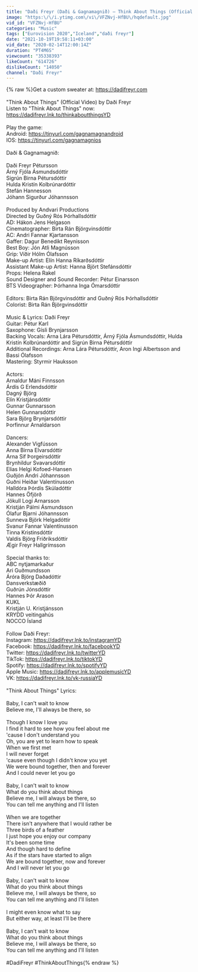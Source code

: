 ```yaml
---
title: "Daði Freyr (Daði & Gagnamagnið) – Think About Things (Official Video)"
image: "https:\/\/i.ytimg.com\/vi\/VFZNvj-HfBU\/hqdefault.jpg"
vid_id: "VFZNvj-HfBU"
categories: "Music"
tags: ["Eurovision 2020","Iceland","daði freyr"]
date: "2021-10-19T19:58:11+03:00"
vid_date: "2020-02-14T12:00:14Z"
duration: "PT4M6S"
viewcount: "35338393"
likeCount: "614726"
dislikeCount: "14050"
channel: "Daði Freyr"
---
```

{% raw %}Get a custom sweater at: <a rel="nofollow" target="blank" href="https://dadifreyr.com">https://dadifreyr.com</a><br /><br />&quot;Think About Things&quot; (Official Video) by Daði Freyr <br />Listen to &quot;Think About Things&quot; now: <a rel="nofollow" target="blank" href="https://dadifreyr.lnk.to/thinkaboutthingsYD">https://dadifreyr.lnk.to/thinkaboutthingsYD</a><br /><br />Play the game: <br />Android: <a rel="nofollow" target="blank" href="https://tinyurl.com/gagnamagnandroid">https://tinyurl.com/gagnamagnandroid</a><br />IOS: <a rel="nofollow" target="blank" href="https://tinyurl.com/gagnamagnios">https://tinyurl.com/gagnamagnios</a><br /><br />Daði &amp; Gagnamagnið: <br /><br />Daði Freyr Pétursson<br />Árný Fjóla Ásmundsdóttir<br />Sigrún Birna Pétursdóttir<br />Hulda Kristín Kolbrúnardóttir<br />Stefán Hannesson<br />Jóhann Sigurður Jóhannsson<br /><br />Produced by Andvari Productions<br />Directed by Guðný Rós Þórhallsdóttir<br />AD: Hákon Jens Helgason<br />Cinematographer: Birta Rán Björgvinsdóttir<br />AC: Andri Fannar Kjartansson<br />Gaffer: Dagur Benedikt Reynisson<br />Best Boy: Jón Atli Magnússon<br />Grip: Víðir Hólm Ólafsson<br />Make-up Artist: Elín Hanna Ríkarðsdóttir<br />Assistant Make-up Artist: Hanna Björt Stefánsdóttir<br />Props: Helena Rakel<br />Sound Designer and Sound Recorder: Pétur Einarsson<br />BTS Videographer: Þórhanna Inga Ómarsdóttir<br /><br />Editors: Birta Rán Björgvinsdóttir and Guðný Rós Þórhallsdóttir<br />Colorist: Birta Rán Björgvinsdóttir<br /><br />Music &amp; Lyrics: Daði Freyr<br />Guitar: Pétur Karl<br />Saxophone: Gísli Brynjarsson<br />Backing Vocals: Arna Lára Pétursdóttir, Árný Fjóla Ásmundsdóttir, Hulda Kristín Kolbrúnardóttir and Sigrún Birna Pétursdóttir<br />Additional Recordings: Arna Lára Pétursdóttir, Aron Ingi Albertsson and Bassi Ólafsson<br />Mastering: Styrmir Hauksson<br /><br />Actors:<br />Arnaldur Máni Finnsson<br />Árdís G Erlendsdóttir<br />Dagný Björg<br />Elín Kristjánsdóttir<br />Gunnar Gunnarsson<br />Helen Gunnarsdóttir<br />Sara Björg Brynjarsdóttir<br />Þorfinnur Arnaldarson<br /><br />Dancers:<br />Alexander Vigfússon<br />Anna Birna Elvarsdóttir<br />Arna Sif Þorgeirsdóttir<br />Brynhildur Svavarsdóttir<br />Elias Helgi Kofoed-Hansen<br />Guðjón Andri Jóhannsson<br />Guðni Heiðar Valentínusson<br />Halldóra Þórdís Skúladóttir<br />Hannes Öfjörð<br />Jökull Logi Arnarsson<br />Kristján Pálmi Ásmundsson<br />Ólafur Bjarni Jóhannsson<br />Sunneva Björk Helgadóttir<br />Svanur Fannar Valentínusson<br />Tinna Kristinsdóttir<br />Valdís Björg Friðriksdóttir<br />Ægir Freyr Hallgrímsson<br /><br />Special thanks to:<br />ABC nytjamarkaður<br />Ari Guðmundsson<br />Áróra Björg Daðadóttir<br />Dansverkstæðið<br />Guðrún Jónsdóttir<br />Hannes Þór Arason<br />KUKL<br />Kristján U. Kristjánsson<br />KRYDD veitingahús<br />NOCCO Ísland<br /><br />Follow Daði Freyr: <br />Instagram: <a rel="nofollow" target="blank" href="https://dadifreyr.lnk.to/instagramYD">https://dadifreyr.lnk.to/instagramYD</a> <br />Facebook: <a rel="nofollow" target="blank" href="https://dadifreyr.lnk.to/facebookYD">https://dadifreyr.lnk.to/facebookYD</a> <br />Twitter: <a rel="nofollow" target="blank" href="https://dadifreyr.lnk.to/twitterYD">https://dadifreyr.lnk.to/twitterYD</a> <br />TikTok: <a rel="nofollow" target="blank" href="https://dadifreyr.lnk.to/tiktokYD">https://dadifreyr.lnk.to/tiktokYD</a> <br />Spotify: <a rel="nofollow" target="blank" href="https://dadifreyr.lnk.to/spotifyYD">https://dadifreyr.lnk.to/spotifyYD</a> <br />Apple Music: <a rel="nofollow" target="blank" href="https://dadifreyr.lnk.to/applemusicYD">https://dadifreyr.lnk.to/applemusicYD</a> <br />VK: <a rel="nofollow" target="blank" href="https://dadifreyr.lnk.to/vk-russiaYD">https://dadifreyr.lnk.to/vk-russiaYD</a><br /><br />&quot;Think About Things&quot; Lyrics: <br /><br />Baby, I can't wait to know<br />Believe me, I'll always be there, so<br /><br />Though I know I love you<br />I find it hard to see how you feel about me<br />'cause I don't understand you<br />Oh, you are yet to learn how to speak<br />When we first met<br />I will never forget<br />'cause even though I didn't know you yet<br />We were bound together, then and forever<br />And I could never let you go<br /><br />Baby, I can't wait to know<br />What do you think about things<br />Believe me, I will always be there, so<br />You can tell me anything and I'll listen<br /><br />When we are together<br />There isn't anywhere that I would rather be<br />Three birds of a feather<br />I just hope you enjoy our company<br />It's been some time<br />And though hard to define<br />As if the stars have started to align<br />We are bound together, now and forever<br />And I will never let you go<br /><br />Baby, I can't wait to know<br />What do you think about things<br />Believe me, I will always be there, so<br />You can tell me anything and I'll listen<br /><br />I might even know what to say<br />But either way, at least I'll be there<br /><br />Baby, I can't wait to know<br />What do you think about things<br />Believe me, I will always be there, so<br />You can tell me anything and I'll listen<br /><br />#DadiFreyr #ThinkAboutThings{% endraw %}
